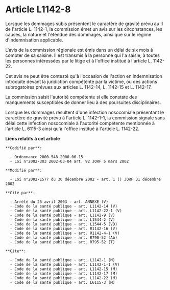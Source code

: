 # Article L1142-8

Lorsque les dommages subis présentent le caractère de gravité prévu au II de l'article L. 1142-1, la commission émet un avis
sur les circonstances, les causes, la nature et l'étendue des dommages, ainsi que sur le régime d'indemnisation applicable.

L'avis de la commission régionale est émis dans un délai de six mois à compter de sa saisine. Il est transmis à la personne
qui l'a saisie, à toutes les personnes intéressées par le litige et à l'office institué à l'article L. 1142-22.

Cet avis ne peut être contesté qu'à l'occasion de l'action en indemnisation introduite devant la juridiction compétente par
la victime, ou des actions subrogatoires prévues aux articles L. 1142-14, L. 1142-15 et L. 1142-17.

La commission saisit l'autorité compétente si elle constate des manquements susceptibles de donner lieu à des poursuites
disciplinaires.

Lorsque les dommages résultent d'une infection nosocomiale présentant le caractère de gravité prévu à l'article L. 1142-1-1,
la commission signale sans délai cette infection nosocomiale à l'autorité compétente mentionnée à l'article L. 6115-3 ainsi
qu'à l'office institué à l'article L. 1142-22.

**Liens relatifs à cet article**

	**Codifié par**:

	  - Ordonnance 2000-548 2000-06-15
	  - Loi n°2002-303 2002-03-04 art. 92 JORF 5 mars 2002

	**Modifié par**:

	  - Loi n°2002-1577 du 30 décembre 2002 - art. 1 () JORF 31 décembre 2002

	**Cité par**:

	  - Arrêté du 25 avril 2003 - art. ANNEXE (V)
	  - Code de la santé publique - art. L1142-14 (V)
	  - Code de la santé publique - art. L1142-22-1 (V)
	  - Code de la santé publique - art. L1142-9 (V)
	  - Code de la santé publique - art. L1544-2 (V)
	  - Code de la santé publique - art. L1544-5 (VD)
	  - Code de la santé publique - art. R1142-16 (V)
	  - Code de la santé publique - art. R1142-4-1 (V)
	  - Code de la santé publique - art. R790-52 (Ab)
	  - Code de la santé publique - art. R795-52 (T)

	**Cite**:

	  - Code de la santé publique - art. L1142-1 (M)
	  - Code de la santé publique - art. L1142-1-1 (V)
	  - Code de la santé publique - art. L1142-15 (M)
	  - Code de la santé publique - art. L1142-17 (M)
	  - Code de la santé publique - art. L1142-22 (M)
	  - Code de la santé publique - art. L6115-3 (M)
